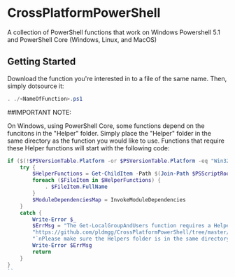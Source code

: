 # CrossPlatformPowerShell

A collection of PowerShell functions that work on Windows Powershell 5.1 and PowerShell Core (Windows, Linux, and MacOS)

## Getting Started

Download the function you're interested in to a file of the same name. Then, simply dotsource it:

```powershell
. ./<NameOfFunction>.ps1
```

##IMPORTANT NOTE:

On Windows, using PowerShell Core, some functions depend on the funcitons in the "Helper" folder. Simply place the "Helper" folder in the same directory as the function you would like to use. Functions that require these Helper functions will start with the following code:

```powershell
if ($(!$PSVersionTable.Platform -or $PSVersionTable.Platform -eq "Win32NT") -and $PSVersionTable.PSEdition -eq "Core") {
    try {
        $HelperFunctions = Get-ChildItem -Path $(Join-Path $PSScriptRoot "Helpers") -File -ErrorAction Stop
        foreach ($FileItem in $HelperFunctions) {
            . $FileItem.FullName
        }
        $ModuleDependenciesMap = InvokeModuleDependencies
    }
    catch {
        Write-Error $_
        $ErrMsg = "The Get-LocalGroupAndUsers function requires a Helper functions folder containing all functions located here: " +
        "https://github.com/pldmgg/CrossPlatformPowerShell/tree/master/Helpers" +
        "`nPlease make sure the Helpers folder is in the same directory as the Get-LocalGroupAndUsers function. Halting!"
        Write-Error $ErrMsg
        return
    }
}
``
